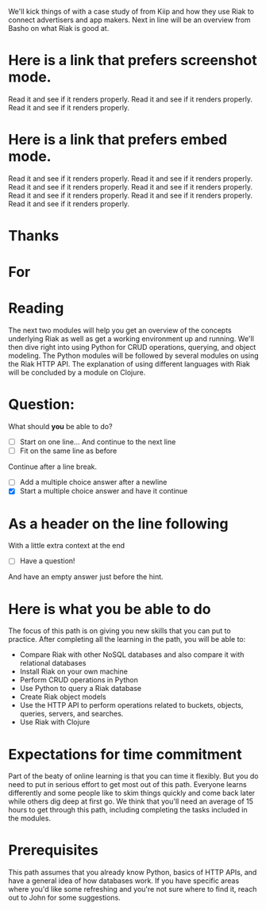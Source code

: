 <!--
{
  "name" : "before-we-begin",
  "freshnessDate" : 2015-01-12,
  "version" : "0.1",
  "homepage" : "https://www.test.com",
  "title" : "Before We Begin",
  "description" : "Set expectations and assess initial confidence.",
  "license" : "CC Attribution-ShareAlike 4.0"
}
-->


<!-- @section, "title": "Getting Started" -->

<!-- @resource, "imageUrl" : "", "url" : "http://www.cnn.com" -->



We'll kick things of with a case study of from Kiip and how they use Riak to connect advertisers and app makers. Next in line will be an overview from Basho on what Riak is good at.


# Here is a link that prefers screenshot mode.

Read it and see if it renders properly.
Read it and see if it renders properly.
Read it and see if it renders properly.

<!-- @link, "url" : "http://www.docker.com", "prefer" : "screenshot" -->

# Here is a link that prefers embed mode.

Read it and see if it renders properly.
Read it and see if it renders properly.
Read it and see if it renders properly.
Read it and see if it renders properly.
Read it and see if it renders properly.
Read it and see if it renders properly.
Read it and see if it renders properly.

<!-- @link, "url" : "https://www.youtube.com/watch?v=UYIAfiVGluk", "prefer" : "embed" -->


# Thanks

# For

# Reading




<!-- @link, "url" : "http://javarevisited.blogspot.com/2013/11/java-vs-python-which-programming-laungage-to-learn-first.html", "text" : "This link has https problems." -->

The next two modules will help you get an overview of the concepts underlying Riak as well as get a working environment up and running. We'll then dive right into using Python for CRUD operations, querying, and object modeling. The Python modules will be followed by several modules on using the Riak HTTP API. The explanation of using different languages with Riak will be concluded by a module on Clojure.

<!-- @multipleChoice -->

# Question:

What should **you** be able to do?

  - [ ] Start on one line...
  And continue to the next line
  - [ ] Fit on the same line as before

  Continue after a line break.


  - [ ] Add a multiple choice answer after a newline
  - [X] Start a multiple choice answer and have it continue
# As a header on the line following

With a little extra context at the end
  - [ ] Have a question!

And have an empty answer just before the hint.

<!-- @end -->

# Here is what you be able to do

The focus of this path is on giving you new skills that you can put to practice. After completing all the learning in the path, you will be able to:

- Compare Riak with other NoSQL databases and also compare it with relational databases
- Install Riak on your own machine
- Perform CRUD operations in Python
- Use Python to query a Riak database
- Create Riak object models
- Use the HTTP API to perform operations related to buckets, objects, queries, servers, and searches.
- Use Riak with Clojure

# Expectations for time commitment

Part of the beaty of online learning is that you can time it flexibly. But you do need to put in serious effort to get most out of this path. Everyone learns differently and some people like to skim things quickly and come back later while others dig deep at first go. We think that you'll need an average of 15 hours to get through this path, including completing the tasks included in the modules.

# Prerequisites

This path assumes that you already know Python, basics of HTTP APIs, and have a general idea of how databases work. If you have specific areas where you'd like some refreshing and you're not sure where to find it, reach out to John for some suggestions.


